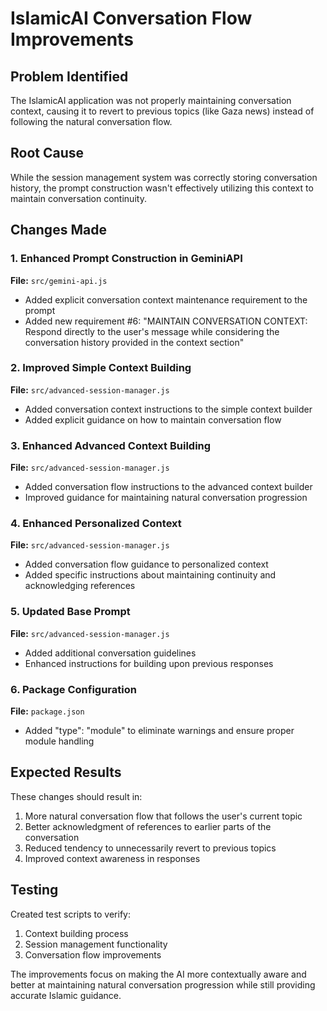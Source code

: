 # IslamicAI Conversation Flow Improvements

## Problem Identified
The IslamicAI application was not properly maintaining conversation context, causing it to revert to previous topics (like Gaza news) instead of following the natural conversation flow.

## Root Cause
While the session management system was correctly storing conversation history, the prompt construction wasn't effectively utilizing this context to maintain conversation continuity.

## Changes Made

### 1. Enhanced Prompt Construction in GeminiAPI
**File:** `src/gemini-api.js`
- Added explicit conversation context maintenance requirement to the prompt
- Added new requirement #6: "MAINTAIN CONVERSATION CONTEXT: Respond directly to the user's message while considering the conversation history provided in the context section"

### 2. Improved Simple Context Building
**File:** `src/advanced-session-manager.js`
- Added conversation context instructions to the simple context builder
- Added explicit guidance on how to maintain conversation flow

### 3. Enhanced Advanced Context Building
**File:** `src/advanced-session-manager.js`
- Added conversation flow instructions to the advanced context builder
- Improved guidance for maintaining natural conversation progression

### 4. Enhanced Personalized Context
**File:** `src/advanced-session-manager.js`
- Added conversation flow guidance to personalized context
- Added specific instructions about maintaining continuity and acknowledging references

### 5. Updated Base Prompt
**File:** `src/advanced-session-manager.js`
- Added additional conversation guidelines
- Enhanced instructions for building upon previous responses

### 6. Package Configuration
**File:** `package.json`
- Added "type": "module" to eliminate warnings and ensure proper module handling

## Expected Results
These changes should result in:
1. More natural conversation flow that follows the user's current topic
2. Better acknowledgment of references to earlier parts of the conversation
3. Reduced tendency to unnecessarily revert to previous topics
4. Improved context awareness in responses

## Testing
Created test scripts to verify:
1. Context building process
2. Session management functionality
3. Conversation flow improvements

The improvements focus on making the AI more contextually aware and better at maintaining natural conversation progression while still providing accurate Islamic guidance.
